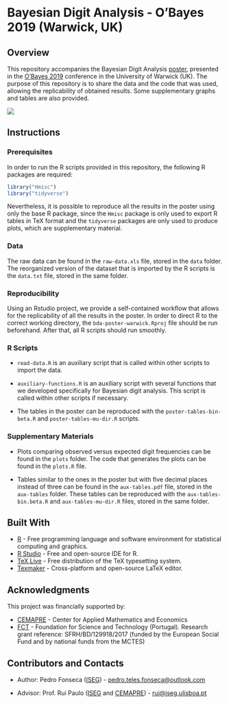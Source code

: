 
<!-- README.md is generated from README.Rmd. Please edit that file -->

# Bayesian Digit Analysis - O’Bayes 2019 (Warwick, UK)

## Overview

This repository accompanies the Bayesian Digit Analysis
[poster](https://github.com/pedro-teles-fonseca/bda-poster-warwick/blob/master/poster.pdf),
presented in the
[O’Bayes 2019](https://warwick.ac.uk/fac/sci/statistics/staff/academic-research/robert/0bayesconference/)
conference in the University of Warwick (UK). The purpose of this
repository is to share the data and the code that was used, allowing the
replicability of obtained results. Some supplementary graphs and tables
are also provided.

<a href="https://github.com/pedro-teles-fonseca/bda-poster-warwick/blob/master/poster.pdf"><img src="https://raw.githubusercontent.com/pedro-teles-fonseca/bayes-digit-analysis-warwick/master/images/poster.png" /></a>

## Instructions

### Prerequisites

In order to run the R scripts provided in this repository, the following
R packages are required:

``` r
library("Hmisc")
library("tidyverse") 
```

Nevertheless, it is possible to reproduce all the results in the poster
using only the base R package, since the `Hmisc` package is only used to
export R tables in TeX format and the `tidyverse` packages are only used
to produce plots, which are supplementary material.

### Data

The raw data can be found in the `raw-data.xls` file, stored in the
`data` folder. The reorganized version of the dataset that is imported
by the R scripts is the `data.txt` file, stored in the same folder.

### Reproducibility

Using an Rstudio project, we provide a self-contained workflow that
allows for the replicability of all the results in the poster. In order
to direct R to the correct working directory, the
`bda-poster-warwick.Rproj` file should be run beforehand. After that,
all R scripts should run smoothly.

### R Scripts

  - `read-data.R` is an auxiliary script that is called within other
    scripts to import the data.

  - `auxiliary-functions.R` is an auxiliary script with several
    functions that we developed specifically for Bayesian digit
    analysis. This script is called within other scripts if necessary.

  - The tables in the poster can be reproduced with the
    `poster-tables-bin-beta.R` and `poster-tables-mu-dir.R` scripts.

### Supplementary Materials

  - Plots comparing observed versus expected digit frequencies can be
    found in the `plots` folder. The code that generates the plots can
    be found in the `plots.R` file.

  - Tables similar to the ones in the poster but with five decimal
    places instead of three can be found in the `aux-tables.pdf` file,
    stored in the `aux-tables` folder. These tables can be reproduced
    with the `aux-tables-bin.beta.R` and `aux-tables-mu-dir.R` files,
    stored in the same folder.

## Built With

  - [R](https://www.r-project.org) - Free programming language and
    software environment for statistical computing and graphics.
  - [R Studio](https://www.rstudio.com) - Free and open-source IDE for
    R.
  - [TeX Live](https://www.tug.org/texlive/) - Free distribution of the
    TeX typesetting system.
  - [Texmaker](https://www.xm1math.net/texmaker/) - Cross-platform and
    open-source LaTeX editor.

## Acknowledgments

This project was financially supported by:

  - [CEMAPRE](https://cemapre.iseg.ulisboa.pt) - Center for Applied
    Mathematics and Economics
  - [FCT](https://www.fct.pt/index.phtml.en) - Foundation for Science
    and Technology (Portugal). Research grant reference:
    SFRH/BD/129918/2017 (funded by the European Social Fund and by
    national funds from the MCTES)

## Contributors and Contacts

  - Author: Pedro Fonseca
    ([ISEG](https://www.iseg.ulisboa.pt/aquila/instituicao/ISEG/)) -
    <pedro.teles.fonseca@outlook.com>

  - Advisor: Prof. Rui Paulo
    ([ISEG](https://www.iseg.ulisboa.pt/aquila/instituicao/ISEG/) and
    [CEMAPRE](https://cemapre.iseg.ulisboa.pt)) - <rui@iseg.ulisboa.pt>
